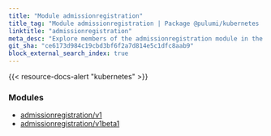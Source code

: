 ```yaml
---
title: "Module admissionregistration"
title_tag: "Module admissionregistration | Package @pulumi/kubernetes | Node.js SDK"
linktitle: "admissionregistration"
meta_desc: "Explore members of the admissionregistration module in the @pulumi/kubernetes package."
git_sha: "ce6173d984c19cbd3bf6f2a7d814e5c1dfc8aab9"
block_external_search_index: true
---
```


<!-- WARNING: this page was generated by a tool. Do not edit it by hand. -->
<!-- To change it, please see https://github.com/pulumi/docs/tree/master/tools/tscdocgen. -->

{{< resource-docs-alert "kubernetes" >}}


<h3>Modules</h3>
<ul class="api">
    <li><a href="v1/"><span class="symbol module"></span>admissionregistration/v1</a></li>
    <li><a href="v1beta1/"><span class="symbol module"></span>admissionregistration/v1beta1</a></li>
</ul>








